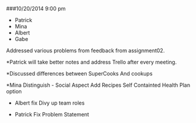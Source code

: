 ###10/20/2014
9:00 pm

* Patrick
* Mina
* Albert
* Gabe

Addressed various problems from feedback from assignment02. 

*Patrick will take better notes and address Trello after every meeting.

*Discussed differences between SuperCooks And cookups

*Mina Distinguish -
Social Aspect
Add Recipes
Self Containted
Health Plan option

* Albert fix Divy up team roles

* Patrick Fix Problem Statement



